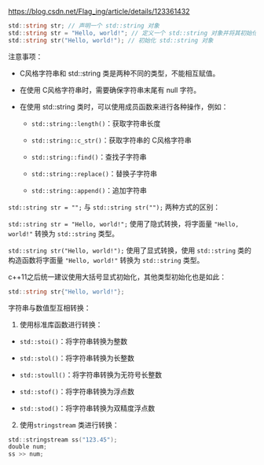 https://blog.csdn.net/Flag_ing/article/details/123361432

```Go
std::string str; // 声明一个 std::string 对象
std::string str = "Hello, world!"; // 定义一个 std::string 对象并将其初始化为 "Hello, world!"
std::string str("Hello, world!"); // 初始化 std::string 对象
```

  

注意事项：

- C风格字符串和 std::string 类是两种不同的类型，不能相互赋值。
    
- 在使用 C风格字符串时，需要确保字符串末尾有 null 字符。
    
- 在使用 std::string 类时，可以使用成员函数来进行各种操作，例如：
    
    - `std::string::length()`：获取字符串长度
        
    - `std::string::c_str()`：获取字符串的 C风格字符串
        
    - `std::string::find()`：查找子字符串
        
    - `std::string::replace()`：替换子字符串
        
    - `std::string::append()`：追加字符串
        

  

`std::string str = "";` 与 `std::string str("");` 两种方式的区别：

`std::string str = "Hello, world!";` 使用了隐式转换，将字面量 `"Hello, world!"` 转换为 `std::string` 类型。

`std::string str("Hello, world!");` 使用了显式转换，使用 `std::string` 类的构造函数将字面量 `"Hello, world!"` 转换为 `std::string` 类型。

  

c++11之后统一建议使用大括号显式初始化，其他类型初始化也是如此：

```Go
std::string str{"Hello, world!"};
```

  

  

字符串与数值型互相转换：

1. 使用标准库函数进行转换：
    

- `std::stoi()`：将字符串转换为整数
    
- `std::stol()`：将字符串转换为长整数
    
- `std::stoull()`：将字符串转换为无符号长整数
    
- `std::stof()`：将字符串转换为浮点数
    
- `std::stod()`：将字符串转换为双精度浮点数
    

  

2. 使用`stringstream` 类进行转换：
    

```Go
std::stringstream ss("123.45");
double num;
ss >> num;
```